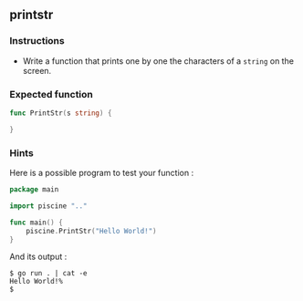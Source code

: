 ## printstr

### Instructions

- Write a function that prints one by one the characters of a `string` on the screen.

### Expected function

```go
func PrintStr(s string) {

}
```

### Hints

Here is a possible program to test your function :

```go
package main

import piscine ".."

func main() {
	piscine.PrintStr("Hello World!")
}
```

And its output :

```console
$ go run . | cat -e
Hello World!%
$
```
